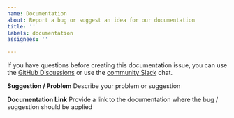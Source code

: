 ```yaml
---
name: Documentation
about: Report a bug or suggest an idea for our documentation
title: ''
labels: documentation
assignees: ''

---
```

If you have questions before creating this documentation issue, you can use the [GitHub Discussions](https://github.com/kroxylicious/kroxylicious-junit5-extension/discussions) or use the [community Slack](https://kroxylicious.slack.com) chat.

**Suggestion / Problem**
Describe your problem or suggestion

**Documentation Link**
Provide a link to the documentation where the bug / suggestion should be applied
